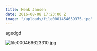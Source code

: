 ```yaml
---
title: Henk Jansen
date: 2016-08-08 17:23:00 Z
image: "/uploads/file0001454659375.jpg"
---
```


agedgd

![file000466623310.jpg](/uploads/file000466623310.jpg)